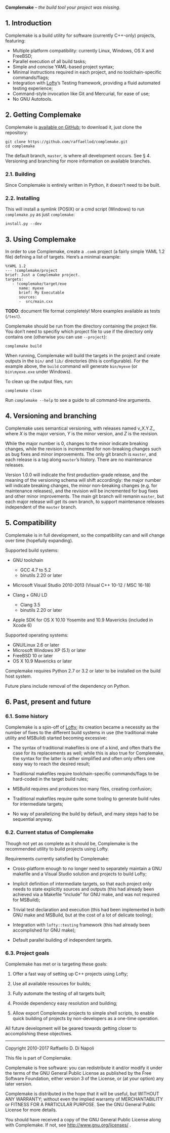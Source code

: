﻿**Complemake** – _the build tool your project was missing_.

## 1. Introduction

Complemake is a build utility for software (currently C++-only) projects, featuring:

*  Multiple platform compatibility: currently Linux, Windows, OS X and FreeBSD;
*  Parallel execution of all build tasks;
*  Simple and concise YAML-based project syntax;
*  Minimal instructions required in each project, and no toolchain-specific commands/flags;
*  Integration with [Lofty](https://github.com/raffaellod/lofty)’s Testing framework, providing a fluid
   automated testing experience;
*  Command-style invocation like Git and Mercurial, for ease of use;
*  No GNU Autotools.


## 2. Getting Complemake

Complemake is [available on GitHub](https://github.com/raffaellod/complemake); to download it, just clone the
repository:

```
git clone https://github.com/raffaellod/complemake.git
cd complemake
```

The default branch, `master`, is where all development occurs. See § 4. Versioning and branching for more
 information on available branches.

### 2.1. Building

Since Complemake is entirely written in Python, it doesn’t need to be built.

### 2.2. Installing

This will install a symlink (POSIX) or a cmd script (Windows) to run `complemake.py` as just `complemake`:

```
install.py --dev
```

## 3. Using Complemake

In order to use Complemake, create a `.comk` project (a fairly simple YAML 1.2 file) defining a list of
targets. Here’s a minimal example:

```
%YAML 1.2
--- !complemake/project
brief: Just a Complemake project.
targets:
   - !complemake/target/exe
      name: myexe
      brief: My Executable
      sources:
      -  src/main.cxx
```

**TODO**: document file format completely! More examples available as tests (`/test`).

Complemake should be run from the directory containing the project file. You don’t need to specifiy which
project file to use if the directory only contains one (otherwise you can use `--project`):

```
complemake build
```

When running, Complemake will build the targets in the project and create outputs in the `bin/` and `lib/`
directories (this is configurable). For the example above, the `build` command will generate `bin/myexe` (or
`bin\myexe.exe` under Windows).

To clean up the output files, run:

```
complemake clean
```

Run `complemake --help` to see a guide to all command-line arguments.


## 4. Versioning and branching

Complemake uses semantical versioning, with releases named v_X.Y.Z_ where _X_ is the major version, _Y_ is the
minor version, and _Z_ is the revision.

While the major number is 0, changes to the minor indicate breaking changes, while the revision is incremented
for non-breaking changes such as bug fixes and minor improvements.
The only git branch is `master`, and each release is a tag along `master`’s history.
There are no maintenance releases.

Version 1.0.0 will indicate the first production-grade release, and the meaning of the versioning schema will
shift accordingly: the major number will indicate breaking changes, the minor non-breaking changes (e.g. for
maintenance releases), and the revision will be incremented for bug fixes and other minor improvements.
The main git branch will remanin `master`, but each major release will get its own branch, to support
maintenance releases independent of the `master` branch.


## 5. Compatibility

Complemake is in full development, so the compatibility can and will change over time (hopefully expanding).

Supported build systems:

*  GNU toolchain
   *  GCC 4.7 to 5.2
   *  binutils 2.20 or later

*  Microsoft Visual Studio 2010-2013 (Visual C++ 10-12 / MSC 16-18)

*  Clang + GNU LD
   *  Clang 3.5
   *  binutils 2.20 or later

*  Apple SDK for OS X 10.10 Yosemite and 10.9 Mavericks (included in Xcode 6)

Supported operating systems:

*  GNU/Linux 2.6 or later
*  Microsoft Windows XP (5.1) or later
*  FreeBSD 10 or later
*  OS X 10.9 Mavericks or later

Complemake requires Python 2.7 or 3.2 or later to be installed on the build host system.

Future plans include removal of the dependency on Python.


## 6. Past, present and future

### 6.1. Some history

Complemake is a spin-off of [Lofty](https://github.com/raffaellod/lofty); its creation became a necessity as
the number of fixes to the different build systems in use (the traditional make utility and MSBuild) started
becoming excessive:

*  The syntax of traditional makefiles is one of a kind, and often that’s the case for its replacements as
   well; while this is also true for Complemake, the syntax for the latter is rather simplified and often only
   offers one easy way to reach the desired result;

*  Traditional makefiles require toolchain-specific commands/flags to be hard-coded in the target build rules;

*  MSBuild requires and produces too many files, creating confusion;

*  Traditional makefiles require quite some tooling to generate build rules for intermediate targets;

*  No way of parallelizing the build by default, and many steps had to be sequential anyway.


### 6.2. Current status of Complemake

Though not yet as complete as it should be, Complemake is the recommended utility to build projects using
Lofty.

Requirements currently satisfied by Complemake:

*  Cross-platform enough to no longer need to separately maintain a GNU makefile and a Visual Studio solution
   and projects to build Lofty;

*  Implicit definition of intermediate targets, so that each project only needs to state explicitly sources
   and outputs (this had already been achieved via a Makefile “include” for GNU make, and was not required for
   MSBuild);

*  Trivial test declaration and execution (this had been implemented in both GNU make and MSBuild, but at the
   cost of a lot of delicate tooling);

*  Integration with `lofty::testing` framework (this had already been accomplished for GNU make);

*  Default parallel building of independent targets.


### 6.3. Project goals

Complemake has met or is targeting these goals:

1. Offer a fast way of setting up C++ projects using Lofty;

2. Use all available resources for builds;

3. Fully automate the testing of all targets built;

4. Provide dependency easy resolution and building;

5. Allow export Complemake projects to simple shell scripts, to enable quick building of projects by
   non-developers as a one-time operation.

All future development will be geared towards getting closer to accomplishing these objectives.




--------------------------------------------------------------------------------------------------------------
Copyright 2010-2017 Raffaello D. Di Napoli

This file is part of Complemake.

Complemake is free software: you can redistribute it and/or modify it under the terms of the GNU General
Public License as published by the Free Software Foundation, either version 3 of the License, or (at your
option) any later version.

Complemake is distributed in the hope that it will be useful, but WITHOUT ANY WARRANTY; without even the
implied warranty of MERCHANTABILITY or FITNESS FOR A PARTICULAR PURPOSE. See the GNU General Public License
for more details.

You should have received a copy of the GNU General Public License along with Complemake. If not, see
http://www.gnu.org/licenses/ .
